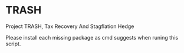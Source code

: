 # TRASH
Project TRASH, Tax Recovery And Stagflation Hedge

Please install each missing package as cmd suggests when runing this script.
